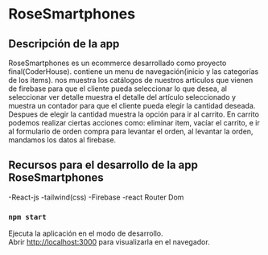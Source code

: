 # RoseSmartphones

## Descripción de la app
RoseSmartphones es un ecommerce desarrollado como proyecto final(CoderHouse).
contiene un menu de navegación(inicio y las categorías de los items).
nos muestra los catálogos de nuestros articulos que vienen de firebase para que el cliente pueda seleccionar lo que desea, al seleccionar ver detalle muestra el detalle del artículo seleccionado y muestra un contador para que el cliente pueda elegir la cantidad deseada. Despues de elegir la cantidad muestra la opción para ir al carrito.
En carrito podemos realizar ciertas acciones como: eliminar item, vacíar el carrito, e ir al formulario de orden compra para levantar el orden, al levantar la orden, mandamos los datos al firebase.

## Recursos para el desarrollo de la app RoseSmartphones
-React-js
-tailwind(css)
-Firebase
-react Router Dom


### `npm start`

Ejecuta la aplicación en el modo de desarrollo.\
Abrir [http://localhost:3000](http://localhost:3000) para visualizarla en el navegador.


